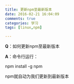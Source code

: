 ```yaml
---
title: 更新npm至最新版本  
date: 2016-02-21 16:04:09  
comments: true  
categories: 学习  
tags: [linux,npm]  

---
```

**Q**：如何更新npm至最新版本
<!--more-->
**A**：命令行运行：

npm install -g npm

npm就自动为我们更新到最新版本